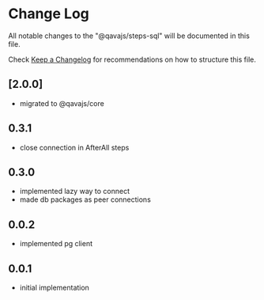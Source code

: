 # Change Log

All notable changes to the "@qavajs/steps-sql" will be documented in this file.

Check [Keep a Changelog](http://keepachangelog.com/) for recommendations on how to structure this file.

## [2.0.0]
- migrated to @qavajs/core

## 0.3.1
- close connection in AfterAll steps

## 0.3.0
- implemented lazy way to connect
- made db packages as peer connections

## 0.0.2
- implemented pg client

## 0.0.1
- initial implementation
